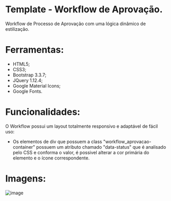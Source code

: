 # Template - Workflow de Aprovação.
Workflow de Processo de Aprovação com uma lógica dinâmico de estilização.

# Ferramentas:
- HTML5;
- CSS3;
- Bootstrap 3.3.7;
- JQuery 1.12.4;
- Google Material Icons;
- Google Fonts.

# Funcionalidades:
O Workflow possui um layout totalmente responsivo e adaptável de fácil uso:
- Os elementos de div que possuem a class "workflow_aprovacao-container" possuem um atributo chamado "data-status" que é analisado pelo CSS e conforma o valor, é possivel alterar a cor primária do elemento e o ícone correspondente.

# Imagens:
![image](https://user-images.githubusercontent.com/37859294/142251857-19dadc7d-fdd8-4b21-b48d-004b0881706f.png)
